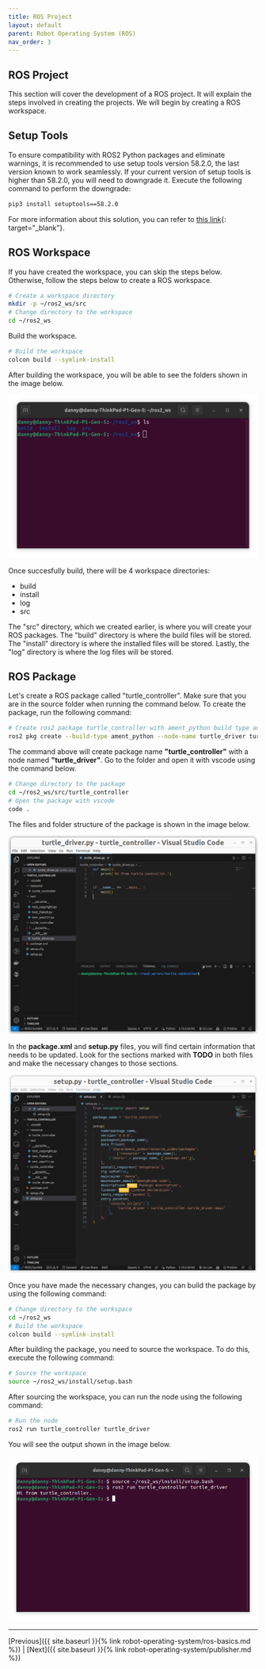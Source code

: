 ```yaml
---
title: ROS Project
layout: default
parent: Robot Operating System (ROS)
nav_order: 3
---
```


## ROS Project

This section will cover the development of a ROS project. It will explain the steps involved in creating the projects. We will begin by creating a ROS workspace.

## Setup Tools

To ensure compatibility with ROS2 Python packages and eliminate warnings, it is recommended to use setup tools version 58.2.0, the last version known to work seamlessly. If your current version of setup tools is higher than 58.2.0, you will need to downgrade it. Execute the following command to perform the downgrade:

```bash
pip3 install setuptools==58.2.0
```

For more information about this solution, you can refer to [this link](https://answers.ros.org/question/396439/setuptoolsdeprecationwarning-setuppy-install-is-deprecated-use-build-and-pip-and-other-standards-based-tools/#400052){: target="_blank"}.

## ROS Workspace

If you have created the workspace, you can skip the steps below. Otherwise, follow the steps below to create a ROS workspace.

```bash
# Create a workspace directory
mkdir -p ~/ros2_ws/src
# Change directory to the workspace
cd ~/ros2_ws
```

Build the workspace.

```bash
# Build the workspace
colcon build --symlink-install
```

After building the workspace, you will be able to see the folders shown in the image below.

![Workspace Directory](/assets/images/ros/project/files.png)

Once succesfully build, there will be 4 workspace directories:

- build
- install
- log
- src

The "src" directory, which we created earlier, is where you will create your ROS packages. The "build" directory is where the build files will be stored. The "install" directory is where the installed files will be stored. Lastly, the "log" directory is where the log files will be stored.

## ROS Package

Let's create a ROS package called "turtle_controller". Make sure that you are in the source folder when running the command below. To create the package, run the following command:

```bash
# Create ros2 package turtle_controller with ament_python build type and node name turtle_driver
ros2 pkg create --build-type ament_python --node-name turtle_driver turtle_controller
```

The command above will create package name **"turtle_controller"** with a node named **"turtle_driver"**. Go to the folder and open it with vscode using the command below.

```bash
# Change directory to the package
cd ~/ros2_ws/src/turtle_controller
# Open the package with vscode
code .
```

The files and folder structure of the package is shown in the image below.

![Workspace Directory](/assets/images/ros/project/package.png)

In the **package.xml** and **setup.py** files, you will find certain information that needs to be updated. Look for the sections marked with **TODO** in both files and make the necessary changes to those sections.

![TODO changes](/assets/images/ros/project/todo.png)

Once you have made the necessary changes, you can build the package by using the following command:

```bash
# Change directory to the workspace
cd ~/ros2_ws
# Build the workspace
colcon build --symlink-install
```

After building the package, you need to source the workspace. To do this, execute the following command:

```bash
# Source the workspace
source ~/ros2_ws/install/setup.bash
```

After sourcing the workspace, you can run the node using the following command:

```bash
# Run the node
ros2 run turtle_controller turtle_driver
```

You will see the output shown in the image below.

![TODO changes](/assets/images/ros/project/hi_world.png)

---
[Previous]({{ site.baseurl }}{% link robot-operating-system/ros-basics.md %}) | [Next]({{ site.baseurl }}{% link robot-operating-system/publisher.md %})
